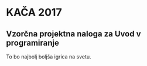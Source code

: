 ﻿KAČA 2017
=========

Vzorčna projektna naloga za Uvod v programiranje
------------------------------------------------

To bo najbolj boljša igrica na svetu.
